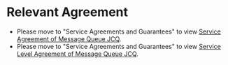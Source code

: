 # Relevant Agreement

- Please move to "Service Agreements and Guarantees" to view [Service Agreement of Message Queue JCQ](../../../Service-Agreements-and-Guarantees/Product-Service-Agreement/Message-Queue-JCQ-Service-Terms.md).
- Please move to "Service Agreements and Guarantees" to view [Service Level Agreement of Message Queue JCQ](../../../Service-Agreements-and-Guarantees/Product-Service-Agreement/Message-Queuing-JCQ-Service-Level-Protocol-SLA.md).
